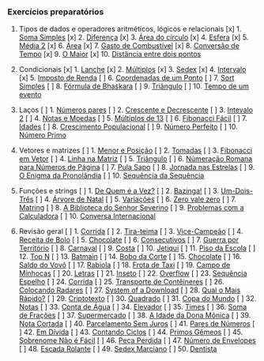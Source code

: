 ### Exercícios preparatórios

1. Tipos de dados e operadores aritméticos, lógicos e relacionais
   [x] 1. [Soma Simples](https://www.beecrowd.com.br/judge/pt/problems/view/1003)
   [x] 2. [Diferença](https://www.beecrowd.com.br/judge/pt/problems/view/1007)
   [x] 3. [Área do círculo](https://www.beecrowd.com.br/judge/pt/problems/view/1002)
   [x] 4. [Esfera](https://www.beecrowd.com.br/judge/pt/problems/view/1011)
   [x] 5. [Média 2](https://www.beecrowd.com.br/judge/pt/problems/view/1006)
   [x] 6. [Área](https://www.beecrowd.com.br/judge/pt/problems/view/1012)
   [x] 7. [Gasto de Combustível](https://www.beecrowd.com.br/judge/pt/problems/view/1017)
   [x] 8. [Conversão de Tempo](https://www.beecrowd.com.br/judge/pt/problems/view/1019)
   [x] 9. [O Maior](https://www.beecrowd.com.br/judge/pt/problems/view/1013)
   [x] 10. [Distância entre dois pontos](https://www.beecrowd.com.br/judge/pt/problems/view/1015)

2. Condicionais
   [x] 1. [Lanche](https://www.beecrowd.com.br/judge/pt/problems/view/1038)
   [x] 2. [Múltiplos](https://www.beecrowd.com.br/judge/pt/problems/view/1044)
   [x] 3. [Sedex](https://www.beecrowd.com.br/judge/pt/problems/view/2375)
   [x] 4. [Intervalo](https://www.beecrowd.com.br/judge/pt/problems/view/1037)
   [x] 5. [Imposto de Renda](https://www.beecrowd.com.br/judge/pt/problems/view/1051)
   [ ] 6. [Coordenadas de um Ponto](https://www.beecrowd.com.br/judge/pt/problems/view/1041)
   [ ] 7. [Sort Simples](https://www.beecrowd.com.br/judge/pt/problems/view/1042)
   [ ] 8. [Fórmula de Bhaskara](https://www.beecrowd.com.br/judge/pt/problems/view/1036)
   [ ] 9. [Triângulo](https://www.beecrowd.com.br/judge/pt/problems/view/1043)
   [ ] 10. [Tempo de um evento](https://www.beecrowd.com.br/judge/pt/problems/view/1061)

3. Laços
   [ ] 1. [Números pares](https://www.beecrowd.com.br/judge/pt/problems/view/1059)
   [ ] 2. [Crescente e Decrescente](https://www.beecrowd.com.br/judge/pt/problems/view/1113)
   [ ] 3. [Intevalo 2](https://www.beecrowd.com.br/judge/pt/problems/view/1072)
   [ ] 4. [Notas e Moedas](https://www.beecrowd.com.br/judge/pt/problems/view/1021)
   [ ] 5. [Múltiplos de 13](https://www.beecrowd.com.br/judge/pt/problems/view/1132)
   [ ] 6. [Fibonacci Fácil](https://www.beecrowd.com.br/judge/pt/problems/view/1151)
   [ ] 7. [Idades](https://www.beecrowd.com.br/judge/pt/problems/view/1154)
   [ ] 8. [Crescimento Populacional](https://www.beecrowd.com.br/judge/pt/problems/view/1160)
   [ ] 9. [Número Perfeito](https://www.beecrowd.com.br/judge/pt/problems/view/1164)
   [ ] 10. [Número Primo](https://www.beecrowd.com.br/judge/pt/problems/view/1165)

4. Vetores e matrizes
   [ ] 1. [Menor e Posição](https://www.beecrowd.com.br/judge/pt/problems/view/1180)
   [ ] 2. [Tomadas](https://www.beecrowd.com.br/judge/pt/problems/view/1930)
   [ ] 3. [Fibonacci em Vetor](https://www.beecrowd.com.br/judge/pt/problems/view/1176)
   [ ] 4. [Linha na Matriz](https://www.beecrowd.com.br/judge/pt/problems/view/1181)
   [ ] 5. [Triângulo](https://www.beecrowd.com.br/judge/pt/problems/view/1929)
   [ ] 6. [Númeração Romana para Números de Página](https://www.beecrowd.com.br/judge/pt/problems/view/1960)
   [ ] 7. [Pula Sapo](https://www.beecrowd.com.br/judge/pt/problems/view/1961)
   [ ] 8. [Jornada nas Estrelas](https://www.beecrowd.com.br/judge/pt/problems/view/1973)
   [ ] 9. [O Enigma da Pronolândia](https://www.beecrowd.com.br/judge/pt/problems/view/1984)
   [ ] 10. [Sequência da Sequência](https://www.beecrowd.com.br/judge/pt/problems/view/2028)

5. Funções e strings
   [ ] 1. [De Quem é a Vez?](https://www.beecrowd.com.br/judge/pt/problems/view/1914)
   [ ] 2. [Bazinga!](https://www.beecrowd.com.br/judge/pt/problems/view/1828)
   [ ] 3. [Um-Dois-Três](https://www.beecrowd.com.br/judge/pt/problems/view/1332)
   [ ] 4. [Árvore de Natal](https://www.beecrowd.com.br/judge/pt/problems/view/1768)
   [ ] 5. [Variações](https://www.beecrowd.com.br/judge/pt/problems/view/1632)
   [ ] 6. [Zero vale zero](https://www.beecrowd.com.br/judge/pt/problems/view/1871)
   [ ] 7. [Matring](https://www.beecrowd.com.br/judge/pt/problems/view/1803)
   [ ] 8. [A Biblioteca do Senhor Severino](https://www.beecrowd.com.br/judge/pt/problems/view/2137)
   [ ] 9. [Problemas com a Calculadora](https://www.beecrowd.com.br/judge/pt/problems/view/2694)
   [ ] 10. [Conversa Internacional](https://www.beecrowd.com.br/judge/pt/problems/view/1581)

6. Revisão geral
   [ ] 1. [Corrida](https://www.beecrowd.com.br/judge/pt/problems/view/2416)
   [ ] 2. [Tira-teima](https://www.beecrowd.com.br/judge/pt/problems/view/2424)
   [ ] 3. [Vice-Campeão](https://www.beecrowd.com.br/judge/pt/problems/view/2408)
   [ ] 4. [Receita de Bolo](https://www.beecrowd.com.br/judge/pt/problems/view/2423)
   [ ] 5. [Chocolate](https://www.beecrowd.com.br/judge/pt/problems/view/2427)
   [ ] 6. [Consecutivos](https://www.beecrowd.com.br/judge/pt/problems/view/2415)
   [ ] 7. [Guerra por Território](https://www.beecrowd.com.br/judge/pt/problems/view/2420)
   [ ] 8. [Carnaval](https://www.beecrowd.com.br/judge/pt/problems/view/2418)
   [ ] 9. [Costa](https://www.beecrowd.com.br/judge/pt/problems/view/2419)
   [ ] 10. [Jetiqui](https://www.beecrowd.com.br/judge/pt/problems/view/2587)
   [ ] 11. [Piso da Escola](https://www.beecrowd.com.br/judge/pt/problems/view/2786)
   [ ] 12. [Top N](https://www.beecrowd.com.br/judge/pt/problems/view/1943)
   [ ] 13. [Batmain](https://www.beecrowd.com.br/judge/pt/problems/view/2510)
   [ ] 14. [Bobo da Corte](https://www.beecrowd.com.br/judge/pt/problems/view/2963)
   [ ] 15. [Chocolate](https://www.beecrowd.com.br/judge/pt/problems/view/2328)
   [ ] 16. [Saldo do Vovô](https://www.beecrowd.com.br/judge/pt/problems/view/2434)
   [ ] 17. [Rabiola](https://www.beecrowd.com.br/judge/pt/problems/view/1876)
   [ ] 18. [Frota de Taxi](https://www.beecrowd.com.br/judge/pt/problems/view/2295)
   [ ] 19. [Campo de Minhocas](https://www.beecrowd.com.br/judge/pt/problems/view/2293)
   [ ] 20. [Letras](https://www.beecrowd.com.br/judge/pt/problems/view/2457)
   [ ] 21. [Inseto](https://www.beecrowd.com.br/judge/pt/problems/view/2862)
   [ ] 22. [Overflow](https://www.beecrowd.com.br/judge/pt/problems/view/2342)
   [ ] 23. [Sequência Espelho](https://www.beecrowd.com.br/judge/pt/problems/view/2157)
   [ ] 24. [Corrida](https://www.beecrowd.com.br/judge/pt/problems/view/2396)
   [ ] 25. [Transporte de Contêineres](https://www.beecrowd.com.br/judge/pt/problems/view/2395)
   [ ] 26. [Colocando Radares](https://www.beecrowd.com.br/judge/pt/problems/view/2598)
   [ ] 27. [System of a Download](https://www.beecrowd.com.br/judge/pt/problems/view/2582)
   [ ] 28. [Qual o Mais Rápido?](https://www.beecrowd.com.br/judge/pt/problems/view/2175)
   [ ] 29. [Criptotexto](https://www.beecrowd.com.br/judge/pt/problems/view/2866)
   [ ] 30. [Quadrado](https://www.beecrowd.com.br/judge/pt/problems/view/2471)
   [ ] 31. [Copa do Mundo](https://www.beecrowd.com.br/judge/pt/problems/view/2376)
   [ ] 32. [Notas](https://www.beecrowd.com.br/judge/pt/problems/view/2469)
   [ ] 33. [Conta de Água](https://www.beecrowd.com.br/judge/pt/problems/view/2369)
   [ ] 34. [Elevador](https://www.beecrowd.com.br/judge/pt/problems/view/2378)
   [ ] 35. [Times](https://www.beecrowd.com.br/judge/pt/problems/view/2370)
   [ ] 36. [Soma de Frações](https://www.beecrowd.com.br/judge/pt/problems/view/2443)
   [ ] 37. [Supermercado](https://www.beecrowd.com.br/judge/pt/problems/view/3058)
   [ ] 38. [A Idade da Dona Mônica](https://www.beecrowd.com.br/judge/pt/problems/view/3047)
   [ ] 39. [Nota Cortada](https://www.beecrowd.com.br/judge/pt/problems/view/3049)
   [ ] 40. [Parcelamento Sem Juros](https://www.beecrowd.com.br/judge/pt/problems/view/3060)
   [ ] 41. [Pares de Números](https://www.beecrowd.com.br/judge/pt/problems/view/3059)
   [ ] 42. [Em Dívida](https://www.beecrowd.com.br/judge/pt/problems/view/2044)
   [ ] 43. [Contando Ciclos](https://www.beecrowd.com.br/judge/pt/problems/view/2497)
   [ ] 44. [Primos Gêmeos](https://www.beecrowd.com.br/judge/pt/problems/view/3165)
   [ ] 45. [Sobrenome Não é Fácil](https://www.beecrowd.com.br/judge/pt/problems/view/3358)
   [ ] 46. [Peça Perdida](https://www.beecrowd.com.br/judge/pt/problems/view/2322)
   [ ] 47. [Número de Envelopes](https://www.beecrowd.com.br/judge/pt/problems/view/2341)
   [ ] 48. [Escada Rolante](https://www.beecrowd.com.br/judge/pt/problems/view/2390)
   [ ] 49. [Sedex Marciano](https://www.beecrowd.com.br/judge/pt/problems/view/2382)
   [ ] 50. [Dentista](https://www.beecrowd.com.br/judge/pt/problems/view/2387)
